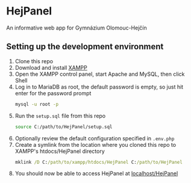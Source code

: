 # HejPanel
An informative web app for Gymnázium Olomouc-Hejčín

## Setting up the development environment
1. Clone this repo
2. Download and install [XAMPP](https://www.apachefriends.org/download.html)
3. Open the XAMPP control panel, start Apache and MySQL, then click Shell
4. Log in to MariaDB as root, the default password is empty, so just hit enter for the password prompt
    ```sh
    mysql -u root -p
    ```
5. Run the `setup.sql` file from this repo
    ```sh
    source C:/path/to/HejPanel/setup.sql
    ```
6. Optionally review the default configuration specified in `.env.php`
7. Create a symlink from the location where you cloned this repo to XAMPP's htdocs/HejPanel directory
    ```cmd
    mklink /D C:/path/to/xampp/htdocs/HejPanel C:/path/to/HejPanel
    ```
8. You should now be able to access HejPanel at [localhost/HejPanel](http://localhost/HejPanel)
